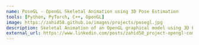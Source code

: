 ```yaml
---
name: PoseGL - OpenGL Skeletal Animation using 3D Pose Estimation
tools: [Python, PyTorch, C++, OpenGL]
image: https://zahid58.github.io/images/projects/posegl.jpg
description: Skeletal Animation of an OpenGL graphical model using 3D Pose Estimation from RGB video.
external_url: https://www.linkedin.com/posts/zahid58_project-opengl-computergraphics-activity-7138621753605459968-AktK
---
```

